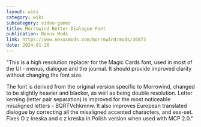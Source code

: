 ```yaml
---
layout: wiki
category: wiki
subcategory: video-games
title: Morrowind Better Dialogue Font
publication: Nexus Mods
link: https://www.nexusmods.com/morrowind/mods/36873
date: 2024-01-26
---
```


"This is a high resolution replacer for the Magic Cards font, used in most of the UI - menus, dialogue and the journal. It should provide improved clarity without changing the font size.

The font is derived from the original version specific to Morrowind, changed to be slightly heavier and blacker, as well as being double resolution. Letter kerning (letter pair separation) is improved for the most noticeable misaligned letters - BQRTVchkmnw. It also improves European translated dialogue by correcting all the misaligned accented characters, and ess-set. Fixes O z kreska and c z kreska in Polish version when used with MCP 2.0."
